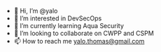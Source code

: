 - 👋 Hi, I’m @yalo
- 👀 I’m interested in DevSecOps
- 🌱 I’m currently learning Aqua Security
- 💞️ I’m looking to collaborate on CWPP and CSPM
- 📫 How to reach me yalo.thomas@gmail.com

<!---
yalo/yalo is a ✨ special ✨ repository because its `README.md` (this file) appears on your GitHub profile.
You can click the Preview link to take a look at your changes.
--->
